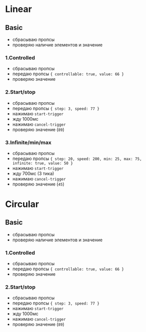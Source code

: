 # Linear

## Basic

- сбрасываю пропсы
- проверяю наличие элементов и значение

### 1.Controlled

- сбрасываю пропсы
- передаю пропсы `{ controllable: true, value: 66 }`
- проверяю значение

### 2.Start/stop

- сбрасываю пропсы
- передаю пропсы `{ step: 3, speed: 77 }`
- нажимаю `start-trigger`
- жду 1000мс
- нажимаю `cancel-trigger`
- проверяю значение (`89`)

### 3.Infinite/min/max

- сбрасываю пропсы
- передаю пропсы `{ step: 20, speed: 200, min: 25, max: 75, infinite: true, value: 50 }`
- нажимаю `start-trigger`
- жду 700мс (3 тика)
- нажимаю `cancel-trigger`
- проверяю значение (`45`)

# Circular

## Basic

- сбрасываю пропсы
- проверяю наличие элементов и значение

### 1.Controlled

- сбрасываю пропсы
- передаю пропсы `{ controllable: true, value: 66 }`
- проверяю значение

### 2.Start/stop

- сбрасываю пропсы
- передаю пропсы `{ step: 3, speed: 77 }`
- нажимаю `start-trigger`
- жду 1000мс
- нажимаю `cancel-trigger`
- проверяю значение (`89`)